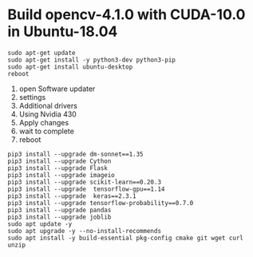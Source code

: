 # Build opencv-4.1.0 with CUDA-10.0 in Ubuntu-18.04

```
sudo apt-get update
sudo apt-get install -y python3-dev python3-pip
sudo apt-get install ubuntu-desktop
reboot
```

1. open Software updater 
2. settings
3. Additional drivers 
4. Using Nvidia 430 
5. Apply changes 
6. wait to complete 
7. reboot

```
pip3 install --upgrade dm-sonnet==1.35
pip3 install --upgrade Cython
pip3 install --upgrade Flask
pip3 install --upgrade imageio
pip3 install --upgrade scikit-learn==0.20.3
pip3 install --upgrade  tensorflow-gpu==1.14
pip3 install --upgrade  keras==2.3.1
pip3 install --upgrade tensorflow-probability==0.7.0
pip3 install --upgrade pandas
pip3 install --upgrade joblib
sudo apt update -y
sudo apt upgrade -y --no-install-recommends
sudo apt install -y build-essential pkg-config cmake git wget curl unzip
```
